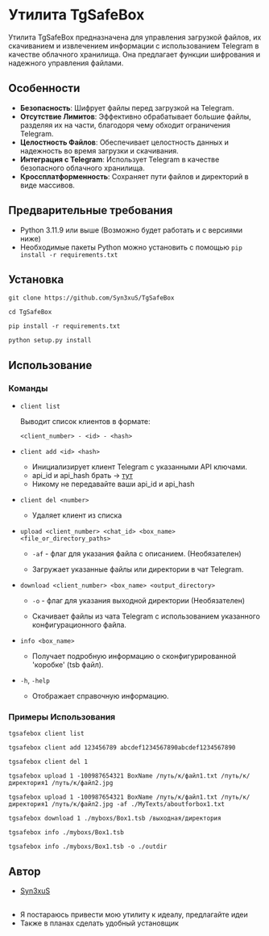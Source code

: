 # Утилита TgSafeBox

Утилита TgSafeBox предназначена для управления загрузкой файлов, их скачиванием и извлечением информации с использованием Telegram в качестве облачного хранилища. Она предлагает функции шифрования и надежного управления файлами.

## Особенности

-   **Безопасность**: Шифрует файлы перед загрузкой на Telegram.
-   **Отсутствие Лимитов**: Эффективно обрабатывает большие файлы, разделяя их на части, благодоря чему обходит ограничения Telegram.
-   **Целостность Файлов**: Обеспечивает целостность данных и надежность во время загрузки и скачивания.
-   **Интеграция с Telegram**: Использует Telegram в качестве безопасного облачного хранилища.
-   **Кроссплатформенность**: Сохраняет пути файлов и директорий в виде массивов.

## Предварительные требования

-   Python 3.11.9 или выше (Возможно будет работать и с версиями ниже)
-   Необходимые пакеты Python можно установить с помощью `pip install -r requirements.txt`

## Установка

`git clone https://github.com/Syn3xuS/TgSafeBox`

`cd TgSafeBox`

`pip install -r requirements.txt`

`python setup.py install`

## Использование

### Команды

-   `client list`

    Выводит список клиентов в формате:

        <client_number> - <id> - <hash>

-   `client add <id> <hash>`

    -   Инициализирует клиент Telegram с указанными API ключами.
    -   api_id и api_hash брать -> [тут](https://my.telegram.org/auth)
    -   Никому не передавайте ваши api_id и api_hash

-   `client del <number>`

    -   Удаляет клиент из списка

-   `upload <client_number> <chat_id> <box_name> <file_or_directory_paths>`

    -   `-af` - флаг для указания файла с описанием. (Необязателен)

    -   Загружает указанные файлы или директории в чат Telegram.

-   `download <client_number> <box_name> <output_directory>`

    -   `-o` - флаг для указания выходной директории (Необязателен)

    -   Скачивает файлы из чата Telegram с использованием указанного конфигурационного файла.

-   `info <box_name>`

    -   Получает подробную информацию о сконфигурированной 'коробке' (tsb файл).

-   `-h`, `-help`

    -   Отображает справочную информацию.

### Примеры Использования

`tgsafebox client list`

`tgsafebox client add 123456789 abcdef1234567890abcdef1234567890`

`tgsafebox client del 1`

`tgsafebox upload 1 -100987654321 BoxName /путь/к/файл1.txt /путь/к/директория1 /путь/к/файл2.jpg`

`tgsafebox upload 1 -100987654321 BoxName /путь/к/файл1.txt /путь/к/директория1 /путь/к/файл2.jpg -af ./MyTexts/aboutforbox1.txt`

`tgsafebox download 1 ./myboxs/Box1.tsb /выходная/директория`

`tgsafebox info ./myboxs/Box1.tsb`

`tgsafebox info ./myboxs/Box1.tsb -o ./outdir`

## Автор

-   [Syn3xuS](https://t.me/Syn3xuS)

##

-   Я постараюсь привести мою утилиту к идеалу, предлагайте идеи
-   Также в планах сделать удобный установщик
